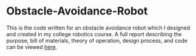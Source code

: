 # Obstacle-Avoidance-Robot
This is the code written for an obstacle avoidance robot which I designed and created in my college robotics course. A full report describing the purpose, bill of materials, theory of operation, design process, and code can be viewed [here](https://docs.google.com/document/d/1kaqpFBzabcwdT5jzQgaR7Vjy3cY8yMEi_oeEL2pwMs4/edit?usp=sharing).
